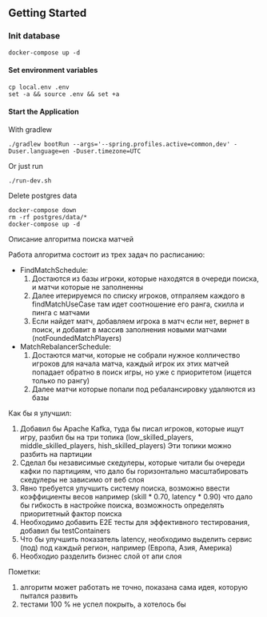 ## Getting Started

### Init database
```
docker-compose up -d
```

#### Set environment variables
```
cp local.env .env
set -a && source .env && set +a
``` 

#### Start the Application

With gradlew
```
./gradlew bootRun --args='--spring.profiles.active=common,dev' -Duser.language=en -Duser.timezone=UTC
```

Or just run
```
./run-dev.sh
```

Delete postgres data
```
docker-compose down
rm -rf postgres/data/*
docker-compose up -d
```

Описание алгоритма поиска матчей

Работа алгоритма состоит из трех задач по расписанию:
- FindMatchSchedule: 
    1) Достаются из базы игроки, которые находятся в очереди поиска, и матчи которые не заполненны
    2) Далее итерируемся по списку игроков, отпраляем каждого в findMatchUseCase там идет соотношение его ранга, скилла и пинга с матчами
    3) Если найдет матч, добавляем игрока в матч если нет, вернет в поиск, и добавит в массив заполнения новыми матчами (notFoundedMatchPlayers)
- MatchRebalancerSchedule: 
    1) Достаются матчи, которые не собрали нужное колличество игроков для начала матча, каждый игрок их этих матчей попадает обратно в поиск игры,
    но уже с приоритетом (ищется только по рангу)
    2) Далее матчи которые попали под ребалансировку удаляются из базы

Как бы я улучшил:
1) Добавил бы Apache Kafka, туда бы писал игроков, которые ищут игру, разбил бы на три топика (low_skilled_players, middle_skilled_players, hish_skilled_players)
   Эти топики можно разбить на партиции
2) Сделал бы независимые скедулеры, которые читали бы очереди кафки по партициям, что дало бы горизонтально масштабировать скедулеры
   не зависимо от веб слоя
3) Явно требуется улучшить систему поиска, возможно ввести коэффициенты весов например (skill * 0.70, latency * 0.90)
   что дало бы гибкость в настройке поиска, возможность определять приоритетный фактор поиска
4) Необходимо добавить E2E тесты для эффективного тестирования, добавил бы testContainers
5) Что бы улучшить показатель latency, необходимо выделить сервис (под) под каждый регион, например (Европа, Азия, Америка)
6) Необходио разделить бизнес слой от апи слоя

Пометки:
1) алгоритм может работать не точно, показана сама идея, которую пытался развить
2) тестами 100 % не успел покрыть, а хотелось бы


